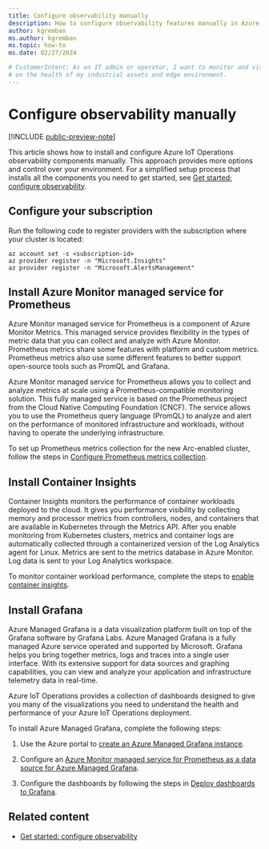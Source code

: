 ```yaml
---
title: Configure observability manually
description: How to configure observability features manually in Azure IoT Operations so that you can monitor your solution.
author: kgremban
ms.author: kgremban
ms.topic: how-to
ms.date: 02/27/2024

# CustomerIntent: As an IT admin or operator, I want to monitor and visualize data
# on the health of my industrial assets and edge environment.
---
```


# Configure observability manually

[!INCLUDE [public-preview-note](../includes/public-preview-note.md)]

This article shows how to install and configure Azure IoT Operations observability components manually. This approach provides more options and control over your environment. For a simplified setup process that installs all the components you need to get started, see [Get started: configure observability](howto-configure-observability.md).

## Configure your subscription

Run the following code to register providers with the subscription where your cluster is located:

```azurecli
az account set -s <subscription-id>
az provider register -n "Microsoft.Insights"
az provider register -n "Microsoft.AlertsManagement"
```

## Install Azure Monitor managed service for Prometheus
Azure Monitor managed service for Prometheus is a component of Azure Monitor Metrics. This managed service provides flexibility in the types of metric data that you can collect and analyze with Azure Monitor. Prometheus metrics share some features with platform and custom metrics. Prometheus metrics also use some different features to better support open-source tools such as PromQL and Grafana.

Azure Monitor managed service for Prometheus allows you to collect and analyze metrics at scale using a Prometheus-compatible monitoring solution. This fully managed service is based on the Prometheus project from the Cloud Native Computing Foundation (CNCF). The service allows you to use the Prometheus query language (PromQL) to analyze and alert on the performance of monitored infrastructure and workloads, without having to operate the underlying infrastructure.

To set up Prometheus metrics collection for the new Arc-enabled cluster, follow the steps in [Configure Prometheus metrics collection](howto-configure-observability.md#configure-prometheus-metrics-collection).

## Install Container Insights
Container Insights monitors the performance of container workloads deployed to the cloud. It gives you performance visibility by collecting memory and processor metrics from controllers, nodes, and containers that are available in Kubernetes through the Metrics API. After you enable monitoring from Kubernetes clusters, metrics and container logs are automatically collected through a containerized version of the Log Analytics agent for Linux. Metrics are sent to the metrics database in Azure Monitor. Log data is sent to your Log Analytics workspace.

To monitor container workload performance, complete the steps to [enable container insights](../../azure-monitor/containers/container-insights-onboard.md).

## Install Grafana
Azure Managed Grafana is a data visualization platform built on top of the Grafana software by Grafana Labs. Azure Managed Grafana is a fully managed Azure service operated and supported by Microsoft. Grafana helps you bring together metrics, logs and traces into a single user interface. With its extensive support for data sources and graphing capabilities, you can view and analyze your application and infrastructure telemetry data in real-time.

Azure IoT Operations provides a collection of dashboards designed to give you many of the visualizations you need to understand the health and performance of your Azure IoT Operations deployment.

To install Azure Managed Grafana, complete the following steps:

1. Use the Azure portal to [create an Azure Managed Grafana instance](../../managed-grafana/quickstart-managed-grafana-portal.md).

1. Configure an [Azure Monitor managed service for Prometheus as a data source for Azure Managed Grafana](../../azure-monitor/essentials/prometheus-grafana.md).

1. Configure the dashboards by following the steps in [Deploy dashboards to Grafana](howto-configure-observability.md#deploy-dashboards-to-grafana).

## Related content

- [Get started: configure observability](howto-configure-observability.md)
